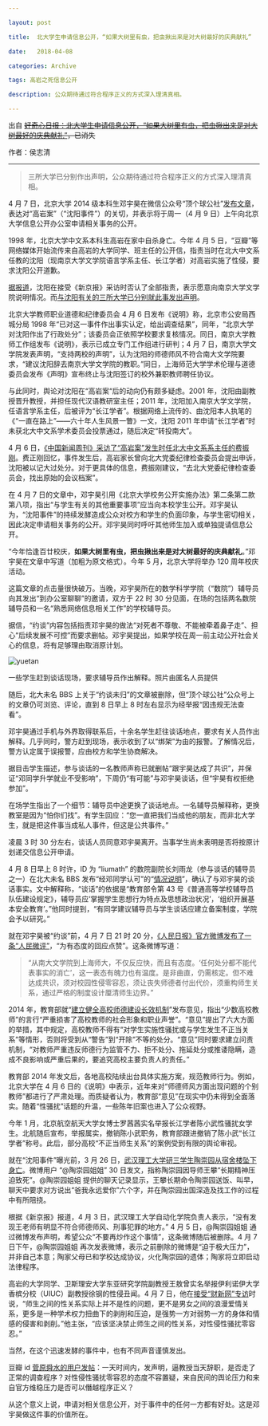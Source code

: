 ```yaml
---

layout: post

title:  北大学生申请信息公开，“如果大树里有虫，把虫揪出来是对大树最好的庆典献礼”

date:   2018-04-08

categories: Archive

tags: 高岩之死信息公开

description: 公众期待通过符合程序正义的方式深入理清真相。

---
```


出自 ~~[好奇心日报：北大学生申请信息公开，“如果大树里有虫，把虫揪出来是对大树最好的庆典献礼”](https://www.qdaily.com/articles/51866.html)，已消失~~

作者：侯志清

---

> 三所大学已分别作出声明，公众期待通过符合程序正义的方式深入理清真相。

4 月 7 日，北京大学 2014 级本科生邓宇昊在微信公众号“顶个球公社”[发布文章](http://mp.weixin.qq.com/s/GiAOhZMN_LGwosRf-EXRbQ)，表达对“高岩案”（“沈阳事件”）的关切，并表示将于周一（4 月 9 日）上午向北京大学信息公开办公室申请相关事务的公开。

1998 年，北京大学中文系本科生高岩在家中自杀身亡。今年 4 月 5 日，“豆瓣”等网络媒体开始流传来自高岩的大学同学、班主任的公开信，指责当时在北大中文系任教的沈阳（现南京大学文学院语言学系主任、长江学者）对高岩实施了性侵，要求沈阳公开道歉。

[据报道](http://www.thepaper.cn/newsDetail_forward_2061719)，沈阳在接受《新京报》采访时否认了全部指责，表示愿意向南京大学文学院说明情况。而[与沈阳有关的三所大学已分别就此事发出声明](http://news.ifeng.com/a/20180407/57373295_0.shtml)。

北京大学教师职业道德和纪律委员会 4 月 6 日发布《说明》称，北京市公安局西城分局 1998 年“已对这一事件作出事实认定，给出调查结果”，同年，“北京大学对沈阳作出了行政处分”；该委员会正依照学校要求复核情况。同日，南京大学教师工作组发布《说明》，表示已成立专门工作组进行研判；4 月 7 日，南京大学文学院发表声明，“支持两校的声明”，认为沈阳的师德师风不符合南大文学院要求，“建议沈阳辞去南京大学文学院的教职。”同日，上海师范大学学术伦理与道德委员会发布《声明》宣布终止与沈阳签订的校外兼职教师聘任协议。

与此同时，舆论对沈阳在“高岩案“后的动向仍有颇多疑虑。2001 年，沈阳由副教授晋升教授，并担任现代汉语教研室主任；2011 年，沈阳加入南京大学文学院，任语言学系主任，后被评为“长江学者”。根据网络上流传的、由沈阳本人执笔的《“一直在路上”——六十年人生风景一瞥》一文，沈阳 2011 年申请“长江学者”时未获北大中文系学术委员会投票通过，随后决定“转投南大”。

4 月 6 日，[《中国新闻周刊》采访了“高岩案”发生时任北大中文系系主任的费振刚](http://www.thepaper.cn/newsDetail_forward_2061993)。费正刚回忆，事件发生后，高岩家长曾向北大党委纪律检查委员会提出申诉，沈阳被以记大过处分。对于更具体的信息，费振刚建议，“去北大党委纪律检查委员会，找出原始的会议档案”。

在 4 月 7 日的文章中，邓宇昊引用《北京大学校务公开实施办法》第二条第二款第八项，指出“与学生有关的其他重要事项”应当向本校学生公开。邓宇昊认为，“沈阳事件”的持续发酵造成公众对校方和学生的负面印象，与学生密切相关，因此决定申请相关事务的公开。邓宇昊同时呼吁其他师生加入或单独提请信息公开。

“今年恰逢百廿校庆，**如果大树里有虫，把虫揪出来是对大树最好的庆典献礼**。”邓宇昊在文章中写道（加粗为原文格式）。今年 5 月，北京大学将举办 120 周年校庆活动。

这篇文章的点击量很快破万。当晚，邓宇昊所在的数学科学学院（“数院”）辅导员向其发出“到办公室聊聊”的邀请，双方于 22 时 30 分见面，在场的包括两名数院辅导员和一名“熟悉网络信息相关工作”的学校辅导员。

据信，“约谈”内容包括指责邓宇昊的做法“对死者不尊敬、不能被牵着鼻子走”、担心“后续发展不可控”而要求删帖。邓宇昊提出，如果学校在周一前主动公开社会关心的信息，将有足够理由取消原计划。

![yuetan](https://i.imgur.com/375kNZh.jpg)

一些学生赶到谈话现场，要求辅导员作出解释。照片由匿名人员提供

随后，北大未名 BBS 上关于“约谈未归”的文章被删除，但“顶个球公社”公众号上的文章仍可浏览、评论，直到 8 日早上 8 时左右显示为经举报“因违规无法查看”。

邓宇昊通过手机与外界取得联系后，十余名学生赶往谈话地点，要求有关人员作出解释。几乎同时，警方赶到现场，表示收到了以“绑架”为由的报警。了解情况后，警方认定属于误报警，应由校方和学生协商解决。

据目击学生描述，参与谈话的一名教师声称已就删帖“跟宇昊达成了共识”，并保证“邓同学升学就业不受影响”，下周仍“有可能”与邓宇昊谈话，但“宇昊有权拒绝参加”。

在场学生指出了一个细节：辅导员中途更换了谈话地点。一名辅导员解释称，更换教室是因为“怕你们找”。有学生回应：“您一直把我们当成他的朋友，而非北大学生，就是把这件事当成私人事件，但这是公共事件。”

凌晨 3 时 30 分左右，谈话人员同意邓宇昊离开。当事学生尚未表明是否将按原计划递交信息公开申请。

4 月 8 日早上 8 时许，ID 为 “liumath” 的数院副院长刘雨龙（参与谈话的辅导员之一）在北大未名 BBS 发布“经邓同学认可”的“[情况说明](https://bbs.pku.edu.cn/v2/mobile/post-read.php?bid=51&threadid=16379102&from=timeline&isappinstalled=0)”，确认了与邓宇昊的谈话事实。文中解释称，“谈话”的依据是“教育部令第 43 号《普通高等学校辅导员队伍建设规定》，辅导员应‘掌握学生思想行为特点及思想政治状况’，‘组织开展基本安全教育’。”他同时提到，“有同学建议辅导员与学生谈话应建立备案制度，学院会予以研究。”

就在邓宇昊被“约谈”前，4 月 7 日 21 时 20 分，[《人民日报》官方微博发布了一条“人民微评”](https://weibo.com/2803301701/Gb1FxuCId?filter=hot&root_comment_id=0&type=comment)，“为有态度的回应点赞”。这条微博写道：

> “从南大文学院到上海师大，不仅反应快，而且有态度。‘任何处分都不能代表事实的消亡’，这一表态有魄力也有温度。是非曲直，仍需核定。但不难达成共识，须对校园性侵零容忍，须让丧失师德者付出代价，须重构师生关系，通过严格的制度设计厘清师生边界。”

2014 年，教育部就“[建立健全高校师德建设长效机制](http://www.moe.edu.cn/srcsite/A10/s7002/201409/t20140930_175746.html)”发布意见，指出“少数高校教师”的言行“严重损害了高校教师的社会形象和职业声誉”。“意见”提出了六大方面的举措，其中规定，高校教师不得有“对学生实施性骚扰或与学生发生不正当关系”等情形，否则将受到从“警告”到“开除”不等的处分。“意见”同时要求建立问责机制，“对教师严重违反师德行为监管不力、拒不处分、拖延处分或推诿隐瞒，造成不良影响或严重后果的，要追究高校主要负责人的责任。”

教育部 2014 年发文后，各地高校陆续出台具体实施方案，规范教师行为。例如，北京大学在 4 月 6 日的《说明》中表示，近年来对“师德师风方面出现问题的个别教师”都进行了严肃处理。而质疑者认为，教育部“意见”在现实中仍未得到全面落实。随着“性骚扰”话题的升温，一些陈年旧案也进入了公众视野。

今年 1 月，北京航空航天大学女博士罗茜茜实名举报长江学者陈小武性骚扰女学生。北航随后宣布，举报属实，撤销陈小武职务，教育部跟进撤销了陈小武“长江学者”称号。此后，部分高校“不正当师生关系”的案例受到有限的舆论审视。

就在“沈阳事件”曝光前，3 月 26 日，[武汉理工大学研三学生陶崇园从宿舍楼坠下身亡](http://www.thepaper.cn/baidu.jsp?contid=2052607)。微博用户 “@陶崇园姐姐” 30 日发文，指称陶崇园因导师王攀“长期精神压迫致死”。@陶崇园姐姐 提供的聊天记录显示，王攀长期命令陶崇园送饭、叫早，聊天中要求对方说出“爸我永远爱你”六个字，并在陶崇园出国深造及找工作的过程中有所阻挠。

根据《新京报》报道，4 月 3 日，武汉理工大学自动化学院负责人表示，“没有发现王老师有明显不符合师德师风、刑事犯罪的地方。” 4 月 5 日，@陶崇园姐姐 通过微博发布声明，希望公众“不要再炒作这个事情”，这条微博随后被删除。4 月 7 日下午，@陶崇园姐姐 再次发表微博，表示之前删除的微博是“迫于极大压力”，并非自己本意；陶家父母已和学校达成协议，火化陶崇园的遗体；陶家将立即启动法律程序。

高岩的大学同学、卫斯理安大学东亚研究学院副教授王敖曾实名举报伊利诺伊大学香槟分校（UIUC）副教授徐钢的性侵丑闻。4 月 7 日，他在[接受“财新网”专访](http://china.caixin.com/2018-04-07/101231385.html)时说，“师生之间的性关系实际上并不是性的问题，更不是男女之间的浪漫爱情关系，更多是一种学术权力扭曲下的剥削和压迫，是强势一方对弱势一方的身体和情感的侵害和剥削。”他主张，“应该坚决禁止师生之间的性关系，对性侵性骚扰零容忍。”

当然，在这个迅速发酵的事件中，也有不同声音谨慎发出。

豆瓣 id [菅原舜水的用户发帖](https://www.douban.com/note/664547933/)：一天时间内，发声明，逼教授当天辞职，是否走了正常的调查程序？对性侵性骚扰零容忍的态度不容置疑，来自民间的舆论压力和来自官方维稳压力是否可以僭越程序正义？

从这个意义上说，申请对相关信息公开，对于事件中的任何一方都有好处。这是邓宇昊做这件事的价值所在。
